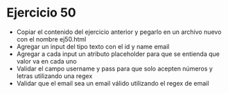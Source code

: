 # Ejercicio 50

* Copiar el contenido del ejercicio anterior y pegarlo en un archivo nuevo con el nombre ej50.html
* Agregar un input del tipo texto con el id y name email
* Agregar a cada input un atributo placeholder para que se entienda que valor va en cada uno
* Validar el campo username y pass para que solo acepten números y letras utilizando una regex
* Validar que el email sea un email válido utilizando el regex de email